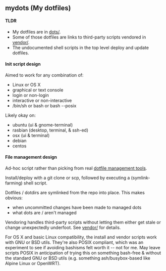 ## mydots (My dotfiles)

#### TLDR

- My dotfiles are in [dots/](dots).
- Some of those dotfiles are links to third-party scripts vendored in [vendor/](vendor).
- The undocumented shell scripts in the top level deploy and update dotfiles.

#### Init script design

Aimed to work for any combination of:
- Linux or OS X
- graphical or text console
- login or non-login
- interactive or non-interactive
- /bin/sh or bash or bash --posix

Likely okay on:
- ubuntu (ui & gnome-terminal)
- rasbian (desktop, terminal, & ssh-ed)
- osx (ui & terminal)
- debian
- centos

#### File management design

Ad-hoc script rather than picking from real [dotfile management tools](https://wiki.archlinux.org/index.php/Dotfiles).

Install/deploy with a git clone or scp, followed by executing a (symlink-farming) shell script.

Dotfiles / dotdirs are symlinked from the repo into place. This makes obvious:

- when uncommitted changes have been made to managed dots
- what dots are / aren't managed

Vendoring handles third-party scripts without letting them either get stale or change unexpectedly underfoot. See [vendor/](vendor) for details.

For OS X and basic Linux compatibility, the install and vendor scripts work with GNU or BSD utils. They're also POSIX compliant, which was an experiment to see if avoiding bashisms felt worth it -- not for me. May leave scripts POSIX in anticipation of trying this on something bash-free & without the standard GNU or BSD utils (e.g. something ash/busybox-based like Alpine Linux or OpenWRT).
